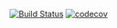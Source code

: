 [![Build Status](https://app.travis-ci.com/NikolayPol/job4j_grabber.svg?branch=master)](https://app.travis-ci.com/NikolayPol/job4j_grabber)
[![codecov](https://codecov.io/gh/NikolayPol/job4j_design/branch/master/graph/badge.svg?token=RT7OBT3AF2)](https://codecov.io/gh/NikolayPol/job4j_design)